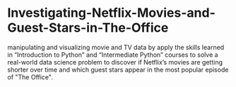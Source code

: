 # Investigating-Netflix-Movies-and-Guest-Stars-in-The-Office
manipulating and visualizing movie and TV data by apply the skills learned in “Introduction to Python” and “Intermediate Python” courses to solve a real-world data science problem to discover if Netflix’s movies are getting shorter over time and which guest stars appear in the most popular episode of "The Office".
